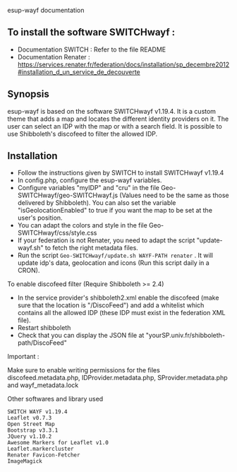 esup-wayf documentation

## To install the software SWITCHwayf :

- Documentation SWITCH : Refer to the file README
- Documentation Renater : https://services.renater.fr/federation/docs/installation/sp_decembre2012#installation_d_un_service_de_decouverte


## Synopsis

esup-wayf is based on the software SWITCHwayf v1.19.4. It is a custom theme that adds a map and locates the different identity providers on it. The user can select an IDP with the map or with a search field. It is possible to use Shibboleth's discofeed to filter the allowed IDP.


## Installation

- Follow the instructions given by SWITCH to install SWITCHwayf v1.19.4
- In config.php, configure the esup-wayf variables.
- Configure variables "myIDP" and "cru" in the file Geo-SWITCHwayf/geo-SWITCHwayf.js (Values need to be the same as those delivered by Shibboleth). You can also set the variable "isGeolocationEnabled" to true if you want the map to be set at the user's position.
- You can adapt the colors and style in the file Geo-SWITCHwayf/css/style.css
- If your federation is not Renater, you need to adapt the script "update-wayf.sh" to fetch the right metadata files.
- Run the script `Geo-SWITCHwayf/update.sh WAYF-PATH renater` . It will update idp's data, geolocation and icons (Run this script daily in a CRON). 

To enable discofeed filter (Require Shibboleth >= 2.4)

- In the service provider's shibboleth2.xml enable the discofeed (make sure that the location is "/DiscoFeed") and add a whitelist which contains all the allowed IDP (these IDP must exist in the federation XML file).
- Restart shibboleth
- Check that you can display the JSON file at "yourSP.univ.fr/shibboleth-path/DiscoFeed"

Important :

Make sure to enable writing permissions for the files discofeed.metadata.php, IDProvider.metadata.php, SProvider.metadata.php and wayf_metadata.lock

Other softwares and library used

	SWITCH WAYF v1.19.4
	Leaflet v0.7.3
	Open Street Map
	Bootstrap v3.3.1
	JQuery v1.10.2
	Awesome Markers for Leaflet v1.0
	Leaflet.markercluster
	Renater Favicon-Fetcher
	ImageMagick